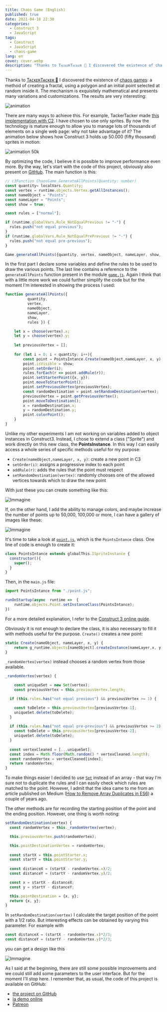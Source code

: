 ```yaml
---
title: Chaos Game (English)
published: true
date: 2021-04-18 22:30
categories:
  - Construct 3
  - JavaScript
tags:
  - Construct
  - JavaScript
  - chaos-game
lang: en
cover: cover.webp
description: "Thanks to TᴀᴄᴋᴇʀTᴀᴄᴋᴇʀ 🐰 I discovered the existence of chaos games: a method of creating a fractal, using a polygon and an initial point selected at random inside it. The mechanism is exquisitely mathematical and presents many variations and customizations. The results are very interesting."
---
```


Thanks to [TᴀᴄᴋᴇʀTᴀᴄᴋᴇʀ 🐰](https://twitter.com/2xTacker) I discovered the existence of [chaos games](https://en.wikipedia.org/wiki/Chaos_game): a method of creating a fractal, using a polygon and an initial point selected at random inside it. The mechanism is exquisitely mathematical and presents many variations and customizations. The results are very interesting:

![animation](./animation.gif)

There are many ways to achieve this. For example, TackerTacker made [this implementation with C2](https://chaosgame.netlify.app/). I have chosen to use only sprites. By now the technology is mature enough to allow you to manage lots of thousands of elements on a single web page: why not take advantage of it? The animation below shows how Construct 3 holds up 50.000 (fifty thousand) sprites in motion:

![animation 50k](./chaos-game-test-06-50kpoints.gif)

By optimizing the code, I believe it is possible to improve performance even more. By the way, let's start with the code of this project, obviously also present on [GitHub](https://github.com/el3um4s/construct-demo). The main function is this:

```js
// c3Function ChaosGame_GenerateAllPoints(Quantity: number)
const quantity= localVars.Quantity;
const vertex = runtime.objects.Vertex.getAllInstances();
const nameObject = "Points";
const nameLayer = "Points";
const show = true;

const rules = ["normal"];

if (runtime.globalVars.Rule_NotEqualPrevious != "-") {
  rules.push("not equal previous");
}
if (runtime.globalVars.Rule_NotEqualPrePrevious != "-") {
  rules.push("not equal pre-previous");
}

Game.generateAllPoints({quantity, vertex, nameObject, nameLayer, show, rules});
```

In the first part I declare some variables and define the rules to be used to draw the various points. The last line contains a reference to the `generateAllPoints` function present in the module [`game.js`](https://github.com/el3um4s/construct-demo/blob/master/template/019-chaos-game/source/files/scripts/game.js). Again I think that with a little more work we could further simplify the code but for the moment I'm interested in showing the process I used: 

```js
function generateAllPoints({ 
          quantity,
          vertex, 
          nameObject, 
          nameLayer, 
          show, 
          rules }) {

	let x = choose(vertex).x;
	let y = choose(vertex).y;
	
	let previousVertex = [];
	
	for (let i = 0; i < quantity; i++){
		const point = PointsIntance.Create(nameObject,nameLayer, x, y);
		point.isVisible = show;
		point.setOrder(i);
		rules.forEach(r => point.addRule(r));
		point.setStarterPoint({x, y});
 		point.moveToStarterPoint();
		point.setPreviousVertex(previousVertex);
		const randomDestination = point.setRandomDestination(vertex);
		previousVertex = point.getPreviousVertex();
 		point.moveToDestination();
		x = randomDestination.x;
		y = randomDestination.y;
		point.colorPoint();
	}	
}
```

Unlike my other experiments I am not working on variables added to object instances in Construct3. Instead, I chose to extend a class ("Sprite") and work directly on this new class, the **PointsInstance**. In this way I can easily access a whole series of specific methods useful for my purpose:

- `Create(nameObject,nameLayer, x, y)`: create a new point in C3
- `setOrder(i)`: assigns a progressive index to each point
- `addRule(r)`: adds the rules that the point must respect
- `setRandomDestination(vertex)`: randomly chooses one of the allowed vertices towards which to draw the new point

With just these you can create something like this:

![Immagine](./square-generated-basic.webp)

If, on the other hand, I add the ability to manage colors, and maybe increase the number of points up to 50,000, 100,000 or more, I can have a gallery of images like these:

![Immagine](./chaos-game.webp)

It's time to take a look at [`point.js`](https://github.com/el3um4s/construct-demo/blob/master/template/019-chaos-game/source/files/scripts/point.js), which is the `PointsIntance` class. One line of code is enough to create it:

```js
class PointsIntance extends globalThis.ISpriteInstance {
  constructor(){
    super();
  }
}
```

Then, in the `main.js` file:

```js
import PointsIntance from "./point.js";

runOnStartup(async  runtime =>  { 
	runtime.objects.Point.setInstanceClass(PointsIntance);
})
```

For a more detailed explanation, I refer to the [Construct 3 online guide](https://www.construct.net/en/make-games/manuals/construct-3/scripting/guides/subclassing-instances).

Obviously it is not enough to declare the class, it is also necessary to fill it with methods useful for the purpose. `Create()` creates a new point:

```js
static Create(nameObject, nameLayer, x, y) {
	return g_runtime.objects[nameObject].createInstance(nameLayer,x, y);
}
```

`_randomVertex(vertex)` instead chooses a random vertex from those available.

```js
_randomVertex(vertex) {

	const uniqueSet = new Set(vertex);
	const previousVertex = this.previousVertex.length;

  if (this.rules.has("not equal previous") && previousVertex >= 1) {

    const toDelete = this.previousVertex[previousVertex-1];
    uniqueSet.delete(toDelete);
  }
      
  if (this.rules.has("not equal pre-previous") && previousVertex >= 2) {
    const toDelete = this.previousVertex[previousVertex-2];
    uniqueSet.delete(toDelete);
  }
  
  const vertexCleaned = [...uniqueSet];
  const index = Math.floor(Math.random() * vertexCleaned.length);
  const randomVertex = vertexCleaned[index];
  return randomVertex;
}
```

To make things easier I decided to use [`Set`](https://developer.mozilla.org/en-US/docs/Web/JavaScript/Reference/Global_Objects/Set) instead of an array - that way I'm sure not to duplicate the rules and I can easily check which rules are matched to the point. However, I admit that the idea came to me from an article published on Medium ([How to Remove Array Duplicates in ES6](https://medium.com/dailyjs/how-to-remove-array-duplicates-in-es6-5daa8789641c)) a couple of years ago.

The other methods are for recording the starting position of the point and the ending position. However, one thing is worth noting:

```js
setRandomDestination(vertex) {
  const randomVertex = this._randomVertex(vertex);

  this.previousVertex.push(randomVertex);

  this.pointDestinationVertex = randomVertex;
  
  const startX = this.pointStarter.x;
  const startY = this.pointStarter.y;
  
  const distanceX = (startX - randomVertex.x)/2;
  const distanceY = (startY - randomVertex.y)/2;

  const x = startX - distanceX;
  const y = startY - distanceY;

  this.pointDestination = {x, y};
  return {x, y};
}
```

In `setRandomDestination(vertex)` I calculate the target position of the point with a 1/2 ratio. But interesting effects can be obtained by varying this parameter. For example with

```js
const distanceX = (startX - randomVertex.x)*2/3;
const distanceY = (startY - randomVertex.y)*2/3;
```

you can get a design like this

![Immagine](./2-3-squared.webp)

As I said at the beginning, there are still some possible improvements and we could still add some parameters to the user interface. But for the moment I'll stop here. I remember that, as usual, the code of this project is available on GitHub:

- [the project on GitHub](https://github.com/el3um4s/construct-demo)
- [la demo online](https://c3demo.stranianelli.com/template/019-chaos-game/demo/)
- [Patreon](https://www.patreon.com/el3um4s)